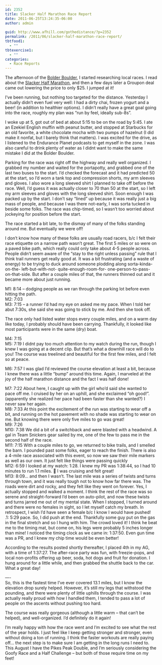 ```yaml
---
id: 2352
title: Slacker Half Marathon Race Report
date: 2011-06-25T13:24:35-06:00
author: admin
  
guid: http://www.afhill.com/gothedistance/?p=2352
permalink: /2011/06/slacker-half-marathon-race-report/
tbtfood1:
  - ""
tbtexercise1:
  - ""
categories:
  - Race Reports
---
```

The afternoon of the [Bolder Boulder](http://www.afhill.com/gothedistance/2011/05/bolder-boulder-2011-race-report/), I started researching local races. I read about the [Slacker Half Marathon](http://www.slackerhalfmarathon.com), and then a few days later a Groupon deal came out lowering the price to only $25. I jumped at it! 

I&#8217;ve been running, but nothing too targeted for the distance. Yesterday I actually didn&#8217;t even fuel very well: I had a dirty chai, frozen yogurt and a beer! (in addition to healthier options). I didn&#8217;t really have a great goal going into the race, roughly my plan was &#8220;run by feel, ideally sub-8s&#8221;. 

I woke up at 5, got out of bed at about 5:15 to be on the road by 5:45. I ate an Ezekiel English muffin with peanut butter, and stopped at Starbucks for an old favorite, a white chocolate mocha with two pumps of hazelnut (I did make it nonfat, but I barely think that matters). I was excited for the drive, as I listened to the Endurance Planet podcasts to get myself in the zone. I was also careful to drink plenty of water as I didnt want to make the same mistake I did at the Bolder Boulder. 

Parking for the race was right off the highway and really well organized. I grabbed my number and waited for the portapotty, and grabbed one of the last two buses to the start. I&#8217;d checked the forecast and it had predicted 50 at the start, so I&#8217;d worn a tank top and compression shorts, my arm sleeves and gloves. I also wore a long sleeved shirt I planned to take off before the race. Well, I&#8217;d guess it was actually closer to 70 than 50 at the start, so I left my arm sleeves and gloves with the long sleeved shirt. Soon enough I was packed up by the start. I don&#8217;t say &#8220;lined&#8221; up because it was really just a big mass of people, and because I was there not-early, I was sorta tucked in beside some folks. The race was chip-timed, so I wasn&#8217;t too worried about jockeying for position before the start. 

The race started a bit late, to the dismay of many of the folks standing around me. But eventually we were off! 

I don&#8217;t know how many of these folks are usually road racers, b/c I felt their race etiquette on a narrow path wasn&#8217;t great. The first 5 miles or so were on a paved bike path, which really could only take about 4-5 people across. People didn&#8217;t seem aware of the &#8220;stay to the right unless passing&#8221; rule that I think trail runners get really good at. It was a bit frustrating (and a waste of energy) to be trying to duck around someone plodding along sorta-kinda-on-the- left-but-with-not- quite-enough-room-for- one-person-to-pass- on-that-side. But after a couple miles of that, the runners thinned out and it became more about just running.

M1: 8:14 &#8211; dodging people as we ran through the parking lot before even hitting the path.  
M2: 7:03  
M3: 7:15 &#8211; a runner I&#8217;d had my eye on asked me my pace. When I told her abut 7:30s, she said she was going to stick by me. And then she took off. 

The race only had listed water stops every couple miles, and on a warm day like today, I probably should have been carrying. Thankfully, it looked like most participants were in the same (dry) boat.

M4: 7:15  
M5: 7:19 I didnt pay too much attention to my watch during the run, though I knew I was going at a decent clip. But that&#8217;s what a downhill race will do to you! The course was treelined and beautiful for the first few miles, and I felt so at peace.

M6: 7:57 I was glad I&#8217;d reviewed the course elevation at least a bit, because I knew there was a little &#8220;bump&#8221; around this time. Again, I marveled at the joy of the half marathon distance and the fact I was half done!

M7: 7:22 About here, I caught up with the girl who&#8217;d said she wanted to pace off me. I cruised by her on an uphill, and she exclaimed &#8220;oh good!&#8221;. (apparently she realized her pace had been faster than she wanted?) I never saw her again.  
M8: 7:33 At this point the excitement of the run was starting to wear off a bit, and running on the hot pavement with no shade was starting to wear on me. But knowing there were only five miles to go was great!  
M9: 7:26  
M10: 7:38 We did a bit of a switchback and were blasted with a headwind. A gal in Team Snickers gear sailed by me, one of the few to pass me in the second half of the race.  
M11: 7:15 With a couple miles to go, we returned to bike trails, and I smelled the barn. I pounded past some folks, eager to reach the finish. There is also a 4-mile race associated with this event, so now we saw their mile markers as well as our own. It just felt like things were passing quickly  
M12: 6:59 I looked at my watch: 1:28. I knew my PR was 1:38:44, so I had 10 minutes to run 1.1 miles. 🙂 I was cruising and felt great!  
M13: 8:09&#8230; and then I wasn&#8217;t. The last mile was a series of twists and turns through town, and it was really tough not to know how far there was. The roads were dirt and rocky, and they felt like they went on forever. Yes, I actually stopped and walked a moment. I think the rest of the race was so serene and straight-forward I&#8217;d been on auto-pilot, and now these twists and turns jarred me out of my mental state. When I stopped, I turned around and there were no females in sight, so I let myself catch my breath. In retrospect, I wish I&#8217;d have seen a female b/c I know I would have pushed!  
.1: 5:29 pace. So, I did push at the end. Thankfully some guy put on the gas in the final stretch and so I hung with him. The crowd loved it! I think he beat me to the timing mat, but come on, his legs were probably 5 inches longer than mine! I noticed the timing clock as we came in: 1:37:50. Even gun time was a PR, and I knew my chip time would be even better!

According to the results posted shortly thereafter, I placed 4th in my AG, with a time of 1:37:27. The after-race party was fun, with freezie-pops, and local non-profits offering up beer, soda, hot dogs and fruit for donation. I hung around for a little while, and then grabbed the shuttle back to the car. What a great day!

&#8212;-  
So, this is the fastest time I&#8217;ve ever covered 13.1 miles, but I know the elevation drop surely helped. However, it&#8217;s still my legs that withstood the pounding, and there were plenty of little uphills through the course. I was actually really proud with how I handled them, I tended to pass a lot of people on the ascents without pushing too hard. 

The course was really gorgeous (although a little warm &#8211; that can&#8217;t be helped), and well-organized. I&#8217;d definitely do it again! 

I&#8217;m really happy with how the race went and I&#8217;m excited to see what the rest of the year holds. I just feel like I keep getting stronger and stronger, even without doing a ton of running. I think the faster workouts are really paying off&#8230; the next step is to make sure I am getting in the long runs I need to. This August I have the Pikes Peak Double, and I&#8217;m seriously considering the Goofy Race and a Half Challenge &#8211; but both of those require time on my feet!